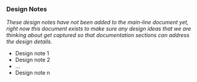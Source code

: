 ### Design Notes

_These design notes have not been added to the main-line document yet, right now this document exists to make sure any design ideas that we are thinking about get captured so that documentation sections can address the design details._

- Design note 1
- Design note 2
- ...
- Design note n
